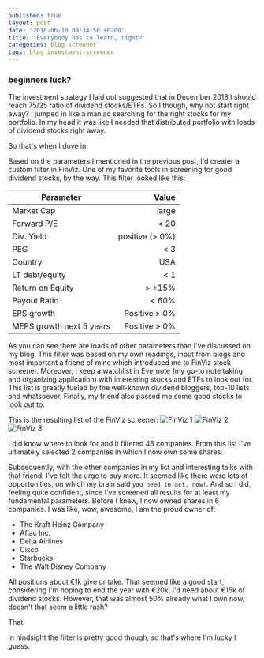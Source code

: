 ```yaml
---
published: true
layout: post
date: '2018-06-10 09:34:50 +0200'
title: 'Everybody has to learn, right?'
categories: blog screener
tags: blog investment-screener
---
```

### beginners luck?

The investment strategy I laid out suggested that in December 2018 I should reach 75/25 ratio of dividend stocks/ETFs. So I though, why not start right away? I jumped in like a maniac searching for the right stocks for my portfolio. In my head it was like I needed that distributed portfolio with loads of dividend stocks right away. 

So that's when I dove in.

Based on the parameters I mentioned in the previous post, I'd creater a custom filter in FinViz. One of my favorite tools in screening for good dividend stocks, by the way. This filter looked like this:

| Parameter      			  | Value           | 
| ------------- 				|-------------:| 
| Market Cap     			| large | 
| Forward P/E   			 | < 20      |  
| Div. Yield 				| positive (> 0%)      |  
| PEG						| < 3 | 
| Country					| USA      |  
| LT debt/equity 			| < 1      |  
| Return on Equity   		  | > +15%| 
| Payout Ratio  			| < 60%      |  
|EPS growth					| Positive > 0%      |  
| MEPS growth next 5 years   | Positive > 0%   | 

As you can see there are loads of other parameters than I've discussed on my blog. This filter was based on my own readings, input from blogs and most important a friend of mine which introduced me to FinViz stock screener. Moreover, I keep a watchlist in Evernote (my go-to note taking and organizing application) with interesting stocks and ETFs to look out for. This list is greatly fueled by the well-known dividend bloggers, top-10 lists and whatsoever. Finally, my friend also passed me some good stocks to look out to.

This is the resulting list of the FinViz screener:
![FinViz 1]({{site.url}}/images/2018-06-10-finviz-1.png)
![FinViz 2]({{site.url}}/images/2018-06-10-finviz-2.png)
![FinViz 3]({{site.url}}/images/2018-06-10-finviz-3.png)

I did know where to look for  and  it filtered 46 companies. From this list I've ultimately selected 2 companies in which I now own some shares. 

Subsequently, with the other companies in my list and interesting talks with that friend, I've felt the urge to buy more. It seemed like there were lots of opportunities, on which my brain said `you need to act, now!`. And so I did, feeling quite confident, since I've screened all results for at least my fundamental parameters. Before I knew, I now owned shares in 6 companies. I was like, wow, awesome, I am the proud owner of:

* The Kraft Heinz Company
* Aflac Inc.
* Delta Airlines
* Cisco
* Starbucks 
* The Walt Disney Company

All positions about €1k give or take. That seemed like a good start, considering I'm hoping to end the year with €20k, I'd need about €15k of dividend stocks. However, that was almost 50% already what I own now, doesn't that seem a little rash?

That 



In hindsight the filter is pretty good though, so that's where I'm lucky I guess.
